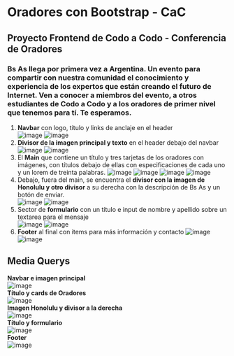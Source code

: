 # Oradores con Bootstrap - CaC 
## Proyecto Frontend de Codo a Codo - Conferencia de Oradores
### Bs As llega por primera vez a Argentina. Un evento para compartir con nuestra comunidad el conocimiento y experiencia de los expertos que están creando el futuro de Internet. Ven a conocer a miembros del evento, a otros estudiantes de Codo a Codo y a los oradores de primer nivel que tenemos para tí. Te esperamos.
1. **Navbar** con logo, título y links de anclaje en el header  
![image](https://user-images.githubusercontent.com/71678622/236989404-3dd4b98b-5817-4539-8283-d6549db2f7f0.png)
![image](https://user-images.githubusercontent.com/71678622/236989472-0419ae95-f626-4921-8a8a-adf9a2136a7c.png)
2. **Divisor de la imagen principal y texto** en el header debajo del navbar  
![image](https://user-images.githubusercontent.com/71678622/236989621-569bba0e-7368-433e-97bd-c8d1f243b5e7.png)
![image](https://user-images.githubusercontent.com/71678622/236989702-aac1e05b-e62f-42f0-b46c-655118e7a215.png)
3. El **Main** que contiene un título y tres tarjetas de los oradores con imágenes, con títulos debajo de ellas con especificaciones de cada uno y un lorem de treinta palabras. 
![image](https://user-images.githubusercontent.com/71678622/236989982-dcc08215-2595-4212-9b0c-6cc1e3f5617b.png)
![image](https://user-images.githubusercontent.com/71678622/236990009-05a40317-357f-432f-ad05-42ae52bea0f9.png)
![image](https://user-images.githubusercontent.com/71678622/236990070-1164ba6a-9ffe-4f17-9700-1995a1db5b50.png)
![image](https://user-images.githubusercontent.com/71678622/236990105-ab75678c-7431-4813-8db6-c595c2ccabe6.png)
4. Debajo, fuera del main, se encuentra  el **divisor con la imagen de Honolulu y otro divisor** a su derecha con la descripción de Bs As y un botón de enviar.  
![image](https://user-images.githubusercontent.com/71678622/236990203-a7c6a710-f723-49d1-88e3-732bf2d3aedd.png)
![image](https://user-images.githubusercontent.com/71678622/236990273-9fd2e536-a5ba-4f8c-b378-8948de42b459.png)
5. Sector de **formulario** con un título e input de nombre y apellido sobre un textarea para el mensaje  
![image](https://user-images.githubusercontent.com/71678622/236990538-9d8469ee-c3c7-43ed-bdf8-83870a59a1b1.png)
![image](https://user-images.githubusercontent.com/71678622/236990576-348fdce0-c20b-44d1-a2f5-bec6d2899dc7.png)
6. **Footer** al final con ítems para más información y contacto 
![image](https://user-images.githubusercontent.com/71678622/236990848-78ede31b-4080-49b1-9c3c-4c7472180afa.png)
![image](https://user-images.githubusercontent.com/71678622/236990887-3fcbc9b8-0fc8-4515-aa63-9c4ce61de1a3.png)

## Media Querys
**Navbar e imagen principal**  
![image](https://github.com/lu-castro/Oradores-Bootstrap/assets/71678622/f505260c-401d-482e-a373-595b7955f0b1)  
**Título y cards de Oradores**  
![image](https://github.com/lu-castro/Oradores-Bootstrap/assets/71678622/90673eac-ca3e-40b3-9667-486d0f373d7f)  
**Imagen Honolulu y divisor a la derecha**   
![image](https://github.com/lu-castro/Oradores-Bootstrap/assets/71678622/12714bea-17db-4812-8cfb-ddcffc16db22)  
**Título y formulario**  
![image](https://github.com/lu-castro/Oradores-Bootstrap/assets/71678622/061c0e5c-6c05-4cd1-a789-be3447bbe366)  
**Footer**  
![image](https://github.com/lu-castro/Oradores-Bootstrap/assets/71678622/8017b799-d244-4181-b435-d49289e0ebee)  




